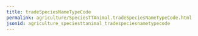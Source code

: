 ```yaml
---
title: tradeSpeciesNameTypeCode
permalink: agriculture/SpeciesTTAnimal.tradeSpeciesNameTypeCode.html
jsonid: agriculture_speciesttanimal_tradespeciesnametypecode
---
```

